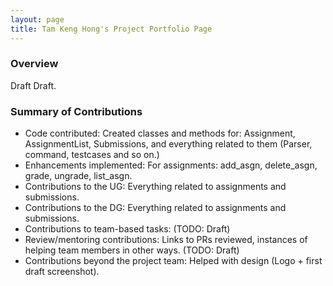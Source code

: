 ```yaml
---
layout: page
title: Tam Keng Hong's Project Portfolio Page
---
```


### Overview

Draft Draft.

### Summary of Contributions

- Code contributed: Created classes and methods for: Assignment, AssignmentList, Submissions, and
everything related to them (Parser, command, testcases and so on.)
- Enhancements implemented: For assignments: add_asgn, delete_asgn, grade, ungrade, list_asgn.
- Contributions to the UG: Everything related to assignments and submissions.
- Contributions to the DG: Everything related to assignments and submissions.
- Contributions to team-based tasks: (TODO: Draft)
- Review/mentoring contributions: Links to PRs reviewed, instances of helping team members in other ways. (TODO: Draft)
- Contributions beyond the project team: Helped with design (Logo + first draft screenshot).
